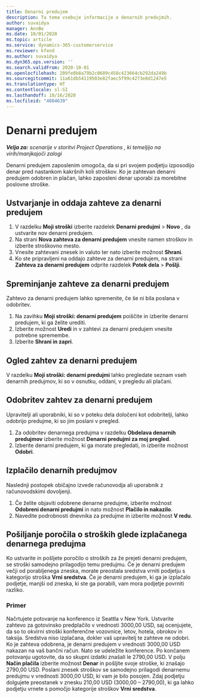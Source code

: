 ```yaml
---
title: Denarni predujem
description: Ta tema vsebuje informacije o denarnih predujmih.
author: suvaidya
manager: AnnBe
ms.date: 10/01/2020
ms.topic: article
ms.service: dynamics-365-customerservice
ms.reviewer: kfend
ms.author: suvaidya
ms.dyn365.ops.version: ''
ms.search.validFrom: 2020-10-01
ms.openlocfilehash: 209fe0b8a79b2c0689c458c423664cb292da249b
ms.sourcegitcommit: 11a61db54119503e82faec5f99c4273e8d1247e5
ms.translationtype: HT
ms.contentlocale: sl-SI
ms.lasthandoff: 10/16/2020
ms.locfileid: "4084639"
---
```

# <a name="cash-advance"></a>Denarni predujem

_**Velja za:** scenarije v storitvi Project Operations , ki temeljijo na virih/manjkajoči zalogi_

Denarni predujem zaposlenim omogoča, da si pri svojem podjetju izposodijo denar pred nastankom kakršnih koli stroškov. Ko je zahtevan denarni predujem odobren in plačan, lahko zaposleni denar uporabi za morebitne poslovne stroške. 

## <a name="create-and-submit-a-cash-advance-request"></a>Ustvarjanje in oddaja zahteve za denarni predujem

1. V razdelku **Moji stroški** izberite razdelek **Denarni predujmi** > **Novo** , da ustvarite nov denarni predujem. 
2. Na strani **Nova zahteva za denarni predujem** vnesite namen stroškov in izberite stroškovno mesto.
3. Vnesite zahtevani znesek in valuto ter nato izberite možnost **Shrani**. 
4. Ko ste pripravljeni na oddajo zahteve za denarni predujem, na strani **Zahteva za denarni predujem** odprite razdelek **Potek dela** > **Pošlji**.

## <a name="modify-a-cash-advance-request"></a>Spreminjanje zahteve za denarni predujem

Zahtevo za denarni predujem lahko spremenite, če še ni bila poslana v odobritev.

1. Na zavihku **Moji stroški: denarni predujem** poiščite in izberite denarni predujem, ki ga želite urediti.
2. Izberite možnost **Uredi** in v zahtevi za denarni predujem vnesite potrebne spremembe. 
3. Izberite **Shrani in zapri**.


## <a name="view-cash-advance-requests"></a>Ogled zahtev za denarni predujem
V razdelku **Moji stroški: denarni predujmi** lahko pregledate seznam vseh denarnih predujmov, ki so v osnutku, oddani, v pregledu ali plačani. 

## <a name="approve-cash-advance-requests"></a>Odobritev zahtev za denarni predujem

Upravitelji ali uporabniki, ki so v poteku dela določeni kot odobritelji, lahko odobrijo predujme, ki so jim poslani v pregled. 

1. Za odobritev denarnega predujma v razdelku **Obdelava denarnih predujmov** izberite možnost **Denarni predujmi za moj pregled**.
2. Izberite denarni predujem, ki ga morate pregledati, in izberite možnost **Odobri**.  

## <a name="pay-cash-advances"></a>Izplačilo denarnih predujmov 
Naslednji postopek običajno izvede računovodja ali uporabnik z računovodskimi dovoljenji.

1. Če želite objaviti odobrene denarne predujme, izberite možnost **Odobreni denarni predujmi** in nato možnost **Plačilo in nakazilo**.  
2. Navedite podrobnosti dnevnika za predujme in izberite možnost **V redu**. 

## <a name="submit-an-expense-report-against-a-paid-cash-advance"></a>Pošiljanje poročila o stroških glede izplačanega denarnega predujma 

Ko ustvarite in pošljete poročilo o stroških za že prejeti denarni predujem, se stroški samodejno prilagodijo temu predujmu. Če je denarni predujem večji od porabljenega zneska, morate preostala sredstva vrniti podjetju s kategorijo stroška **Vrni sredstva**. Če je denarni predujem, ki ga je izplačalo podjetje, manjši od zneska, ki ste ga porabili, vam mora podjetje povrniti razliko. 

### <a name="example"></a>Primer
Načrtujete potovanje na konferenco iz Seattla v New York. Ustvarite zahtevo za gotovinsko predplačilo v vrednosti 3000,00 USD, saj ocenjujete, da so to okvirni stroški konferenčne vozovnice, letov, hotela, obrokov in taksija. Sredstva niso izplačana, dokler vaš upravitelj te zahteve ne odobri. Ko je zahteva odobrena, je denarni predujem v vrednosti 3000,00 USD nakazan na vaš bančni račun. Nato se udeležite konference. Po končanem potovanju ugotovite, da so skupni izdatki znašali le 2790,00 USD. V polju **Način plačila** izberite možnost **Denar** in pošljite svoje stroške, ki znašajo 2790,00 USD. Poslani znesek stroškov se samodejno prilagodi denarnemu predujmu v vrednosti 3000,00 USD, ki vam je bilo posojen. Zdaj podjetju dolgujete preostanek v znesku 210,00 USD (3000,00 – 2790,00), ki ga lahko podjetju vrnete s pomočjo kategorije stroškov **Vrni sredstva**. 
